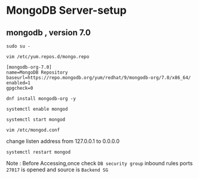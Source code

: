 # MongoDB Server-setup
## mongodb , version 7.0
```
sudo su -
```

```
vim /etc/yum.repos.d/mongo.repo
```

```
[mongodb-org-7.0]
name=MongoDB Repository
baseurl=https://repo.mongodb.org/yum/redhat/9/mongodb-org/7.0/x86_64/
enabled=1
gpgcheck=0
```

```
dnf install mongodb-org -y 
```

```
systemctl enable mongod
```

```
systemctl start mongod
```

```
vim /etc/mongod.conf
```
change listen address from 127.0.0.1 to 0.0.0.0 
```
systemctl restart mongod
```
Note : Before Accessing,once check `DB security group` inbound rules ports `27017` is  opened and source is `Backend SG`

